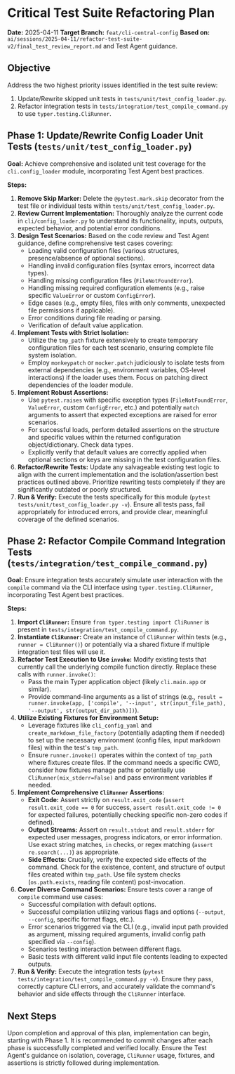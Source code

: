 # Critical Test Suite Refactoring Plan

**Date:** 2025-04-11
**Target Branch:** `feat/cli-central-config`
**Based on:** `ai/sessions/2025-04-11/refactor-test-suite-v2/final_test_review_report.md` and Test Agent guidance.

## Objective

Address the two highest priority issues identified in the test suite review:
1.  Update/Rewrite skipped unit tests in `tests/unit/test_config_loader.py`.
2.  Refactor integration tests in `tests/integration/test_compile_command.py` to use `typer.testing.CliRunner`.

## Phase 1: Update/Rewrite Config Loader Unit Tests (`tests/unit/test_config_loader.py`)

**Goal:** Achieve comprehensive and isolated unit test coverage for the `cli.config_loader` module, incorporating Test Agent best practices.

**Steps:**

1.  **Remove Skip Marker:** Delete the `@pytest.mark.skip` decorator from the test file or individual tests within `tests/unit/test_config_loader.py`.
2.  **Review Current Implementation:** Thoroughly analyze the current code in `cli/config_loader.py` to understand its functionality, inputs, outputs, expected behavior, and potential error conditions.
3.  **Design Test Scenarios:** Based on the code review and Test Agent guidance, define comprehensive test cases covering:
    *   Loading valid configuration files (various structures, presence/absence of optional sections).
    *   Handling invalid configuration files (syntax errors, incorrect data types).
    *   Handling missing configuration files (`FileNotFoundError`).
    *   Handling missing required configuration elements (e.g., raise specific `ValueError` or custom `ConfigError`).
    *   Edge cases (e.g., empty files, files with only comments, unexpected file permissions if applicable).
    *   Error conditions during file reading or parsing.
    *   Verification of default value application.
4.  **Implement Tests with Strict Isolation:**
    *   Utilize the `tmp_path` fixture extensively to create temporary configuration files for each test scenario, ensuring complete file system isolation.
    *   Employ `monkeypatch` or `mocker.patch` judiciously to isolate tests from external dependencies (e.g., environment variables, OS-level interactions) if the loader uses them. Focus on patching direct dependencies of the loader module.
5.  **Implement Robust Assertions:**
    *   Use `pytest.raises` with specific exception types (`FileNotFoundError`, `ValueError`, custom `ConfigError`, etc.) and potentially `match` arguments to assert that expected exceptions are raised for error scenarios.
    *   For successful loads, perform detailed assertions on the structure and specific values within the returned configuration object/dictionary. Check data types.
    *   Explicitly verify that default values are correctly applied when optional sections or keys are missing in the test configuration files.
6.  **Refactor/Rewrite Tests:** Update any salvageable existing test logic to align with the current implementation and the isolation/assertion best practices outlined above. Prioritize rewriting tests completely if they are significantly outdated or poorly structured.
7.  **Run & Verify:** Execute the tests specifically for this module (`pytest tests/unit/test_config_loader.py -v`). Ensure all tests pass, fail appropriately for introduced errors, and provide clear, meaningful coverage of the defined scenarios.

## Phase 2: Refactor Compile Command Integration Tests (`tests/integration/test_compile_command.py`)

**Goal:** Ensure integration tests accurately simulate user interaction with the `compile` command via the CLI interface using `typer.testing.CliRunner`, incorporating Test Agent best practices.

**Steps:**

1.  **Import `CliRunner`:** Ensure `from typer.testing import CliRunner` is present in `tests/integration/test_compile_command.py`.
2.  **Instantiate `CliRunner`:** Create an instance of `CliRunner` within tests (e.g., `runner = CliRunner()`) or potentially via a shared fixture if multiple integration test files will use it.
3.  **Refactor Test Execution to Use `invoke`:** Modify existing tests that currently call the underlying compile function directly. Replace these calls with `runner.invoke()`:
    *   Pass the main Typer application object (likely `cli.main.app` or similar).
    *   Provide command-line arguments as a list of strings (e.g., `result = runner.invoke(app, ['compile', '--input', str(input_file_path), '--output', str(output_dir_path)])`).
4.  **Utilize Existing Fixtures for Environment Setup:**
    *   Leverage fixtures like `cli_config_yaml` and `create_markdown_file_factory` (potentially adapting them if needed) to set up the necessary environment (config files, input markdown files) within the test's `tmp_path`.
    *   Ensure `runner.invoke()` operates within the context of `tmp_path` where fixtures create files. If the command needs a specific CWD, consider how fixtures manage paths or potentially use `CliRunner(mix_stderr=False)` and pass environment variables if needed.
5.  **Implement Comprehensive `CliRunner` Assertions:**
    *   **Exit Code:** Assert strictly on `result.exit_code` (`assert result.exit_code == 0` for success, `assert result.exit_code != 0` for expected failures, potentially checking specific non-zero codes if defined).
    *   **Output Streams:** Assert on `result.stdout` and `result.stderr` for expected user messages, progress indicators, or error information. Use exact string matches, `in` checks, or regex matching (`assert re.search(...)`) as appropriate.
    *   **Side Effects:** Crucially, verify the expected side effects of the command. Check for the existence, content, and structure of output files created within `tmp_path`. Use file system checks (`os.path.exists`, reading file content) post-invocation.
6.  **Cover Diverse Command Scenarios:** Ensure tests cover a range of `compile` command use cases:
    *   Successful compilation with default options.
    *   Successful compilation utilizing various flags and options (`--output`, `--config`, specific format flags, etc.).
    *   Error scenarios triggered via the CLI (e.g., invalid input path provided as argument, missing required arguments, invalid config path specified via `--config`).
    *   Scenarios testing interaction between different flags.
    *   Basic tests with different valid input file contents leading to expected outputs.
7.  **Run & Verify:** Execute the integration tests (`pytest tests/integration/test_compile_command.py -v`). Ensure they pass, correctly capture CLI errors, and accurately validate the command's behavior and side effects through the `CliRunner` interface.

## Next Steps

Upon completion and approval of this plan, implementation can begin, starting with Phase 1. It is recommended to commit changes after each phase is successfully completed and verified locally. Ensure the Test Agent's guidance on isolation, coverage, `CliRunner` usage, fixtures, and assertions is strictly followed during implementation.